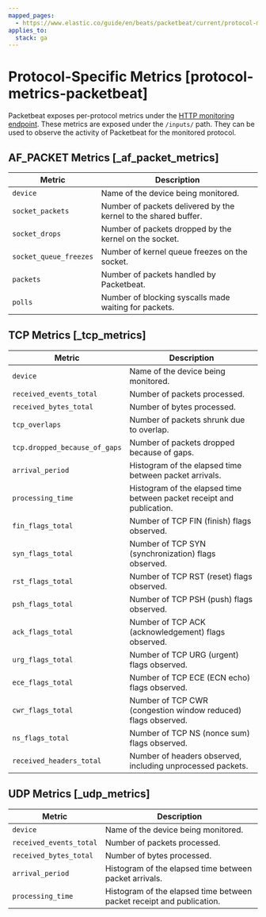 ```yaml
---
mapped_pages:
  - https://www.elastic.co/guide/en/beats/packetbeat/current/protocol-metrics-packetbeat.html
applies_to:
  stack: ga
---
```


# Protocol-Specific Metrics [protocol-metrics-packetbeat]

Packetbeat exposes per-protocol metrics under the [HTTP monitoring endpoint](/reference/packetbeat/http-endpoint.md). These metrics are exposed under the `/inputs/` path. They can be used to observe the activity of Packetbeat for the monitored protocol.


## AF_PACKET Metrics [_af_packet_metrics]

| Metric | Description |
| --- | --- |
| `device` | Name of the device being monitored. |
| `socket_packets` | Number of packets delivered by the kernel to the shared buffer. |
| `socket_drops` | Number of packets dropped by the kernel on the socket. |
| `socket_queue_freezes` | Number of kernel queue freezes on the socket. |
| `packets` | Number of packets handled by Packetbeat. |
| `polls` | Number of blocking syscalls made waiting for packets. |


## TCP Metrics [_tcp_metrics]

| Metric | Description |
| --- | --- |
| `device` | Name of the device being monitored. |
| `received_events_total` | Number of packets processed. |
| `received_bytes_total` | Number of bytes processed. |
| `tcp_overlaps` | Number of packets shrunk due to overlap. |
| `tcp.dropped_because_of_gaps` | Number of packets dropped because of gaps. |
| `arrival_period` | Histogram of the elapsed time between packet arrivals. |
| `processing_time` | Histogram of the elapsed time between packet receipt and publication. |
| `fin_flags_total` | Number of TCP FIN (finish) flags observed. |
| `syn_flags_total` | Number of TCP SYN (synchronization) flags observed. |
| `rst_flags_total` | Number of TCP RST (reset) flags observed. |
| `psh_flags_total` | Number of TCP PSH (push) flags observed. |
| `ack_flags_total` | Number of TCP ACK (acknowledgement) flags observed. |
| `urg_flags_total` | Number of TCP URG (urgent) flags observed. |
| `ece_flags_total` | Number of TCP ECE (ECN echo) flags observed. |
| `cwr_flags_total` | Number of TCP CWR (congestion window reduced) flags observed. |
| `ns_flags_total` | Number of TCP NS (nonce sum) flags observed. |
| `received_headers_total` | Number of headers observed, including unprocessed packets. |


## UDP Metrics [_udp_metrics]

| Metric | Description |
| --- | --- |
| `device` | Name of the device being monitored. |
| `received_events_total` | Number of packets processed. |
| `received_bytes_total` | Number of bytes processed. |
| `arrival_period` | Histogram of the elapsed time between packet arrivals. |
| `processing_time` | Histogram of the elapsed time between packet receipt and publication. |

